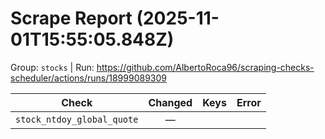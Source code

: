# Scrape Report (2025-11-01T15:55:05.848Z)

Group: `stocks`  |  Run: https://github.com/AlbertoRoca96/scraping-checks-scheduler/actions/runs/18999089309

| Check | Changed | Keys | Error |
|---|:---:|:--|:--|
| `stock_ntdoy_global_quote` | — |  |  |

